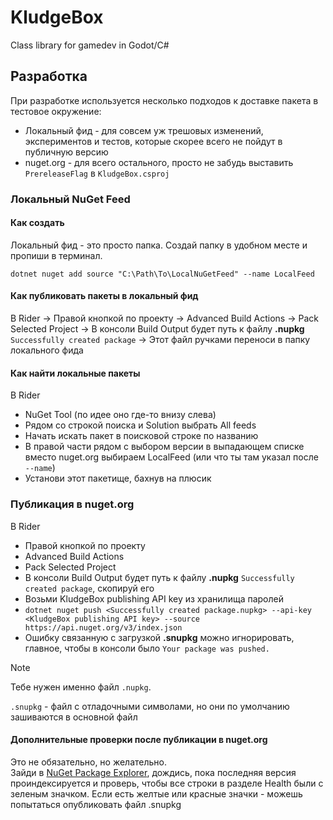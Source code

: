 # KludgeBox
Class library for gamedev in Godot/C#

## Разработка
При разработке используется несколько подходов к доставке пакета в тестовое окружение:
- Локальный фид - для совсем уж трешовых изменений, экспериментов и тестов, которые скорее всего не пойдут в публичную версию
- nuget.org - для всего остального, просто не забудь выставить `PrereleaseFlag` в `KludgeBox.csproj` 

### Локальный NuGet Feed
#### Как создать
Локальный фид - это просто папка. Создай папку в удобном месте и пропиши в терминал.
```shell
dotnet nuget add source "C:\Path\To\LocalNuGetFeed" --name LocalFeed
```

#### Как публиковать пакеты в локальный фид
В Rider -> Правой кнопкой по проекту
-> Advanced Build Actions
-> Pack Selected Project
-> В консоли Build Output будет путь к файлу **.nupkg** `Successfully created package`
-> Этот файл ручками переноси в папку локального фида

#### Как найти локальные пакеты
В Rider 
- NuGet Tool (по идее оно где-то внизу слева) 
- Рядом со строкой поиска и Solution выбрать All feeds
- Начать искать пакет в поисковой строке по названию
- В правой части рядом с выбором версии в выпадающем списке вместо nuget.org выбираем LocalFeed (или что ты там указал после `--name`)
- Установи этот пакетище, бахнув на плюсик

### Публикация в nuget.org
В Rider
- Правой кнопкой по проекту
- Advanced Build Actions
- Pack Selected Project
- В консоли Build Output будет путь к файлу **.nupkg** `Successfully created package`, скопируй его
- Возьми KludgeBox publishing API key из хранилища паролей
- `dotnet nuget push <Successfully created package.nupkg> --api-key <KludgeBox publishing API key> --source https://api.nuget.org/v3/index.json`
- Ошибку связанную с загрузкой **.snupkg** можно игнорировать, главное, чтобы в консоли было `Your package was pushed.`

> [!NOTE]
> Тебе нужен именно файл `.nupkg`. 
> 
> `.snupkg` - файл с отладочными символами, но они по умолчанию зашиваются в основной файл

#### Дополнительные проверки после публикации в nuget.org
Это не обязательно, но желательно.  
Зайди в [NuGet Package Explorer](https://nuget.info/packages/KludgeBox/), дождись, пока последняя версия проиндексируется и проверь,
чтобы все строки в разделе Health были с зеленым значком. Если есть желтые или красные значки - можешь
попытаться опубликовать файл .snupkg
